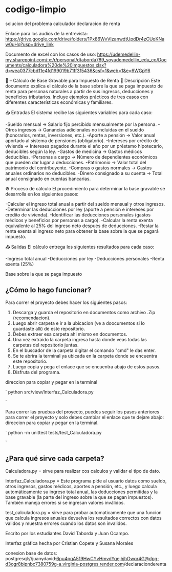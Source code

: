 # codigo-limpio
solucion del problema calculador declaracion de renta 

Enlace para los audios de la entrevista: https://drive.google.com/drive/folders/1Px86WvVIzanwdtUpdDr4zCUoKNaw0uHq?usp=drive_link

Documento de excel con los casos de uso: https://udemedellin-my.sharepoint.com/:x:/r/personal/dtaborda789_soyudemedellin_edu_co/Documents/calculadora%20de%20impuestos.xlsx?d=wea0377cbd11e4fd199019b71ff3f5436&csf=1&web=1&e=6WGpY6

📄 – Cálculo de Base Gravable para Impuesto de Renta
📌 Descripción
Este documento explica el cálculo de la base sobre la que se paga impuesto de renta para personas naturales a partir de sus ingresos, deducciones y beneficios tributarios.
Incluye ejemplos prácticos de tres casos con diferentes características económicas y familiares.

📥 Entradas
El sistema recibe las siguientes variables para cada caso:

-Sueldo mensual → Salario fijo percibido mensualmente por la persona.
-Otros ingresos → Ganancias adicionales no incluidas en el sueldo (honorarios, rentas, inversiones, etc.).
-Aporte a pensión → Valor anual aportado al sistema de pensiones (obligatorio).
-Intereses por crédito de vivienda → Intereses pagados durante el año por un préstamo hipotecario, deducibles según la ley.
-Gastos de medicina → Gastos médicos deducibles.
-Personas a cargo → Número de dependientes económicos que pueden dar lugar a deducciones.
-Patrimonio → Valor total del patrimonio del contribuyente.
-Compras o gastos normales → Gastos anuales ordinarios no deducibles.
-Dinero consignado a su cuenta → Total anual consignado en cuentas bancarias.

⚙️ Proceso de cálculo
El procedimiento para determinar la base gravable se desarrolla en los siguientes pasos:

-Calcular el ingreso total anual a partir del sueldo mensual y otros ingresos.
-Determinar las deducciones por ley (aporte a pensión e intereses por crédito de vivienda).
-Identificar las deducciones personales (gastos médicos y beneficios por personas a cargo).
-Calcular la renta exenta equivalente al 25% del ingreso neto después de deducciones.
-Restar la renta exenta al ingreso neto para obtener la base sobre la que se pagará impuesto.

📤 Salidas
El cálculo entrega los siguientes resultados para cada caso:

-Ingreso total anual
-Deducciones por ley
-Deducciones personales
-Renta exenta (25%)

Base sobre la que se paga impuesto
## ¿Cómo lo hago funcionar?
Para correr el proyecto debes hacer los siguientes pasos:
  1. Descarga y guarda el repositorio en documentos como archivo .Zip (recomendacion).
  2. Luego abrir carpeta e ir a la ubicacion (ve a doocumentos si lo guardaste alli) de este repositorio.
  3. Debes extraer esa carpeta ahi mismo en documentos.
  4. Una vez extraido la carpeta ingresa hasta donde veas todas las carpetas del repositorio juntas.
  5. En el buscador de la carpeta digitar el comando "cmd" le das enter.
  6. Se te abrira la terminal ya ubicada en la carpeta donde se encuentra este repositorio.
  7. Luego copia y pega el enlace que se encuentra abajo de estos pasos.
  8. Disfruta del programa.

direccion para copiar y pegar en la terminal 

`
    python src/view/Interfaz_Calculadora.py
    
`

Para correr las pruebas del proyecto, puedes seguir los pasos anteriores para correr el proyecto y solo debes cambiar el enlace que te dejare abajo:
direccion para copiar y pegar en la terminal. 

`
    python -m unittest tests/test_Calculadora.py

`

## ¿Para qué sirve cada carpeta?


Calculadora.py = sirve para realizar cos calculos y validar el tipo de dato. 


Interfaz_Calculadora.py = Este programa pide al usuario datos como sueldo, otros ingresos, gastos médicos, aportes a pensión, etc., y luego calcula automáticamente su ingreso total anual, las deducciones permitidas y la base gravable (la parte del ingreso sobre la que se pagan impuestos). También maneja errores si se ingresan valores inválidos.



test_calculadora.py = sirve para probar automaticamente que una funcion que calcula ingresos anuales devuelva los resultados correctos con datos validos y muestra errores cuando los datos son invalidos. 



Escrito por los estudiantes David Taborda y Juan Ocampo.

Interfaz gráfica hecha por Cristian Copete y Susana Morales 


conexion base de datos:
      postgresql://juanydavid:6pu4pqA519HwCYvHmvdYqejhjhOwqr4G@dpg-d3ogr8bipnbc7380759g-a.virginia-postgres.render.com/declaracionderenta

      


